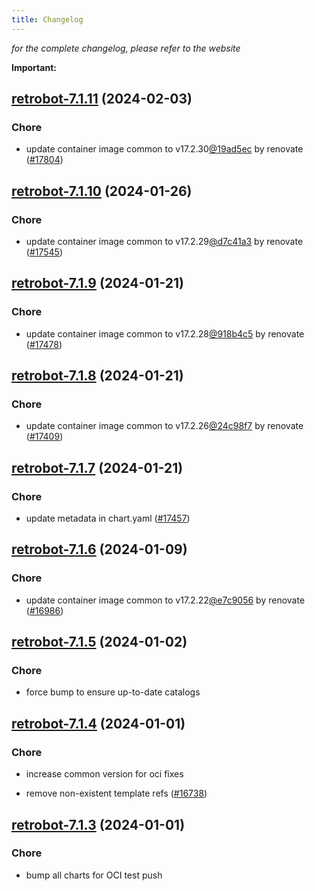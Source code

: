 ```yaml
---
title: Changelog
---
```



*for the complete changelog, please refer to the website*

**Important:**








## [retrobot-7.1.11](https://github.com/truecharts/charts/compare/retrobot-7.1.10...retrobot-7.1.11) (2024-02-03)

### Chore



- update container image common to v17.2.30[@19ad5ec](https://github.com/19ad5ec) by renovate ([#17804](https://github.com/truecharts/charts/issues/17804))


## [retrobot-7.1.10](https://github.com/truecharts/charts/compare/retrobot-7.1.9...retrobot-7.1.10) (2024-01-26)

### Chore



- update container image common to v17.2.29[@d7c41a3](https://github.com/d7c41a3) by renovate ([#17545](https://github.com/truecharts/charts/issues/17545))


## [retrobot-7.1.9](https://github.com/truecharts/charts/compare/retrobot-7.1.8...retrobot-7.1.9) (2024-01-21)

### Chore



- update container image common to v17.2.28[@918b4c5](https://github.com/918b4c5) by renovate ([#17478](https://github.com/truecharts/charts/issues/17478))


## [retrobot-7.1.8](https://github.com/truecharts/charts/compare/retrobot-7.1.7...retrobot-7.1.8) (2024-01-21)

### Chore



- update container image common to v17.2.26[@24c98f7](https://github.com/24c98f7) by renovate ([#17409](https://github.com/truecharts/charts/issues/17409))


## [retrobot-7.1.7](https://github.com/truecharts/charts/compare/retrobot-7.1.6...retrobot-7.1.7) (2024-01-21)

### Chore



- update metadata in chart.yaml ([#17457](https://github.com/truecharts/charts/issues/17457))




## [retrobot-7.1.6](https://github.com/truecharts/charts/compare/retrobot-7.1.5...retrobot-7.1.6) (2024-01-09)

### Chore



- update container image common to v17.2.22[@e7c9056](https://github.com/e7c9056) by renovate ([#16986](https://github.com/truecharts/charts/issues/16986))


## [retrobot-7.1.5](https://github.com/truecharts/charts/compare/retrobot-7.1.4...retrobot-7.1.5) (2024-01-02)

### Chore



- force bump to ensure up-to-date catalogs


## [retrobot-7.1.4](https://github.com/truecharts/charts/compare/retrobot-7.1.3...retrobot-7.1.4) (2024-01-01)

### Chore



- increase common version for oci fixes

- remove non-existent template refs ([#16738](https://github.com/truecharts/charts/issues/16738))


## [retrobot-7.1.3](https://github.com/truecharts/charts/compare/retrobot-7.1.0...retrobot-7.1.3) (2024-01-01)

### Chore



- bump all charts for OCI test push

